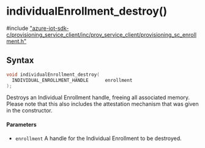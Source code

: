 # individualEnrollment_destroy()

\#include ["azure-iot-sdk-c/provisioning_service_client/inc/prov_service_client/provisioning_sc_enrollment.h"](../iot-c-ref-provisioning-sc-enrollment-h.md)  

## Syntax

```C
void individualEnrollment_destroy(
  INDIVIDUAL_ENROLLMENT_HANDLE  	enrollment
);

```

Destroys an Individual Enrollment handle, freeing all associated memory. Please note that this also includes the attestation mechanism that was given in the constructor.

#### Parameters
* `enrollment` A handle for the Individual Enrollment to be destroyed.


